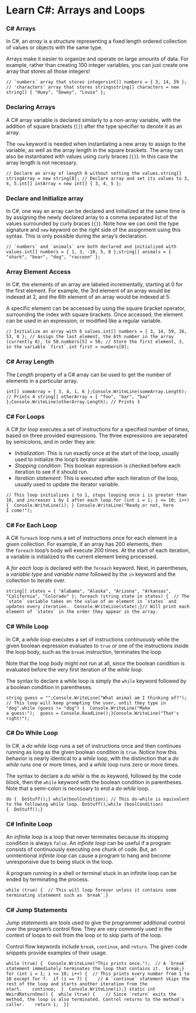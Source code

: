 # Learn C#: Arrays and Loops



### C# Arrays

In C#, an *array* is a structure representing a fixed length ordered collection of values or objects with the same type.

Arrays make it easier to organize and operate on large amounts of data. For example, rather than creating 100 integer variables, you can just create one array that stores all those integers!

```
// `numbers` array that stores integersint[] numbers = { 3, 14, 59 }; // 'characters' array that stores stringsstring[] characters = new string[] { "Huey", "Dewey", "Louie" };
```

### Declaring Arrays

A C# array variable is declared similarly to a non-array variable, with the addition of square brackets (`[]`) after the type specifier to denote it as an array.

The `new` keyword is needed when instantiating a new array to assign to the variable, as well as the array length in the square brackets. The array can also be instantiated with values using curly braces (`{}`). In this case the array length is not necessary.

```
// Declare an array of length 8 without setting the values.string[] stringArray = new string[8]; // Declare array and set its values to 3, 4, 5.int[] intArray = new int[] { 3, 4, 5 };
```

### Declare and Initialize array

In C#, one way an array can be declared and initialized at the same time is by assigning the newly declared array to a comma separated list of the values surrounded by curly braces (`{}`). Note how we can omit the type signature and `new` keyword on the right side of the assignment using this syntax. This is only possible during the array’s declaration.

```
// `numbers` and `animals` are both declared and initialized with values.int[] numbers = { 1, 3, -10, 5, 8 };string[] animals = { "shark", "bear", "dog", "raccoon" };
```

### Array Element Access

In C#, the elements of an array are labeled incrementally, starting at 0 for the first element. For example, the 3rd element of an array would be indexed at 2, and the 6th element of an array would be indexed at 5.

A specific element can be accessed by using the square bracket operator, surrounding the index with square brackets. Once accessed, the element can be used in an expression, or modified like a regular variable.

```
// Initialize an array with 6 values.int[] numbers = { 3, 14, 59, 26, 53, 0 }; // Assign the last element, the 6th number in the array (currently 0), to 58.numbers[5] = 58; // Store the first element, 3, in the variable `first`.int first = numbers[0];
```

### C# Array Length

The *Length* property of a C# array can be used to get the number of elements in a particular array.

```
int[] someArray = { 3, 4, 1, 6 };Console.WriteLine(someArray.Length); // Prints 4 string[] otherArray = { "foo", "bar", "baz" };Console.WriteLine(otherArray.Length); // Prints 3
```

### C# For Loops

A C# *for loop* executes a set of instructions for a specified number of times, based on three provided expressions. The three expressions are separated by semicolons, and in order they are:

- *Initialization*: This is run exactly once at the start of the loop, usually used to initialize the loop’s iterator variable.
- *Stopping condition*: This boolean expression is checked before each iteration to see if it should run.
- *Iteration statement*: This is executed after each iteration of the loop, usually used to update the iterator variable.

```
// This loop initializes i to 1, stops looping once i is greater than 10, and increases i by 1 after each loop.for (int i = 1; i <= 10; i++) {  Console.WriteLine(i); } Console.WriteLine("Ready or not, here I come!");
```

### C# For Each Loop

A C# `foreach` loop runs a set of instructions once for each element in a given collection. For example, if an array has 200 elements, then the `foreach` loop’s body will execute 200 times. At the start of each iteration, a variable is initialized to the current element being processed.

A *for each* loop is declared with the `foreach` keyword. Next, in parentheses, a *variable type* and *variable name* followed by the `in` keyword and the collection to iterate over.

```
string[] states = { "Alabama", "Alaska", "Arizona", "Arkansas", "California", "Colorado" }; foreach (string state in states) {  // The `state` variable takes on the value of an element in `states` and updates every iteration.  Console.WriteLine(state);}// Will print each element of `states` in the order they appear in the array. 
```

### C# While Loop

In C#, a *while loop* executes a set of instructions continuously while the given boolean expression evaluates to `true` or one of the instructions inside the loop body, such as the `break` instruction, terminates the loop.

Note that the loop body might not run at all, since the boolean condition is evaluated before the very first iteration of the *while loop*.

The syntax to declare a while loop is simply the `while` keyword followed by a boolean condition in parentheses.

```
string guess = "";Console.WriteLine("What animal am I thinking of?"); // This loop will keep prompting the user, until they type in "dog".while (guess != "dog") {  Console.WriteLine("Make a guess:");  guess = Console.ReadLine();}Console.WriteLine("That's right!");
```

### C# Do While Loop

In C#, a *do while* loop runs a set of instructions once and then continues running as long as the given boolean condition is `true`. Notice how this behavior is nearly identical to a *while* loop, with the distinction that a *do while* runs one or more times, and a *while* loop runs zero or more times.

The syntax to declare a *do while* is the `do` keyword, followed by the code block, then the `while` keyword with the boolean condition in parentheses. Note that a semi-colon is necessary to end a *do while* loop.

```
do {  DoStuff();} while(boolCondition); // This do-while is equivalent to the following while loop. DoStuff();while (boolCondition) {  DoStuff();}
```

### C# Infinite Loop

An *infinite loop* is a loop that never terminates because its stopping condition is always `false`. An *infinite loop* can be useful if a program consists of continuously executing one chunk of code. But, an unintentional *infinite loop* can cause a program to hang and become unresponsive due to being stuck in the loop.

A program running in a shell or terminal stuck in an infinite loop can be ended by terminating the process.

```
while (true) {  // This will loop forever unless it contains some terminating statement such as `break`.}
```

### C# Jump Statements

*Jump statements* are tools used to give the programmer additional control over the program’s control flow. They are very commonly used in the context of loops to exit from the loop or to skip parts of the loop.

Control flow keywords include `break`, `continue`, and `return`. The given code snippets provide examples of their usage.

```
while (true) {  Console.WriteLine("This prints once.");  // A `break` statement immediately terminates the loop that contains it.  break;} for (int i = 1; i <= 10; i++) {  // This prints every number from 1 to 10 except for 7.  if (i == 7) {    // A `continue` statement skips the rest of the loop and starts another iteration from the start.    continue;  }  Console.WriteLine(i);} static int WeirdReturnOne() {  while (true) {    // Since `return` exits the method, the loop is also terminated. Control returns to the method's caller.    return 1;  }}
```
